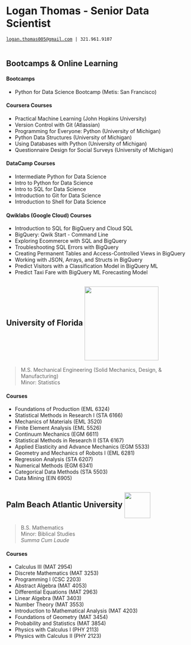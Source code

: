 # Logan Thomas - Senior Data Scientist
[`logan.thomas005@gmail.com`](mailto:logan.thomas005@gmail.com)` | 321.961.9107` <br/> <br/>

## Bootcamps & Online Learning  
#### Bootcamps
- Python for Data Science Bootcamp (Metis: San Francisco)

#### Coursera Courses
- Practical Machine Learning (John Hopkins University)
- Version Control with Git (Atlassian)
- Programming for Everyone: Python (University of Michigan)
- Python Data Structures (University of Michigan)
- Using Databases with Python (University of Michigan)
- Questionnaire Design for Social Surveys (University of Michigan)  

#### DataCamp Courses
- Intermediate Python for Data Science
- Intro to Python for Data Science
- Intro to SQL for Data Science
- Introduction to Git for Data Science
- Introduction to Shell for Data Science

#### Qwiklabs (Google Cloud) Courses
- Introduction to SQL for BigQuery and Cloud SQL 
- BigQuery: Qwik Start - Command Line 
- Exploring Ecommerce with SQL and BigQuery 
- Troubleshooting SQL Errors with BigQuery 
- Creating Permanent Tables and Access-Controlled Views in BigQuery 
- Working with JSON, Arrays, and Structs in BigQuery 
- Predict Visitors with a Classification Model in BigQuery ML 
- Predict Taxi Fare with BigQuery ML Forecasting Model 

## University of Florida <img src="https://upload.wikimedia.org/wikipedia/commons/thumb/8/8e/University_of_Florida_logo.svg/1280px-University_of_Florida_logo.svg.png" align="center" width="200">
> M.S. Mechanical Engineering (Solid Mechanics, Design, & Manufacturing) <br/>
> Minor: Statistics <br/>
#### Courses
- Foundations of Production (EML 6324)
- Statistical Methods in Research I (STA 6166)
- Mechanics of Materials (EML 3520)
- Finite Element Analysis (EML 5526)
- Continuum Mechanics (EGM 6611)
- Statistical Methods in Research II (STA 6167)
- Applied Elasticity and Advance Mechanics (EGM 5533)
- Geometry and Mechanics of Robots I (EML 6281)
- Regression Analysis (STA 6207)
- Numerical Methods (EGM 6341)
- Categorical Data Methods (STA 5503)
- Data Mining (EIN 6905)


## Palm Beach Atlantic University <img src="https://pba.afford.com/Shared/GetImageForSchool?schoolId=1215&imageLocation=SCHOOL_BANNER_IMAGE" align="center" height="70"> <br/>
> B.S. Mathematics <br/>
> Minor: Biblical Studies <br/>
> *Summa Cum Laude*
#### Courses
- Calculus III (MAT 2954)
- Discrete Mathematics (MAT 3253)
- Programming I (CSC 2203)
- Abstract Algebra (MAT 4053)
- Differential Equations (MAT 2963)
- Linear Algebra (MAT 3403)
- Number Theory (MAT 3553)
- Introduction to Mathematical Analysis (MAT 4203)
- Foundations of Geometry (MAT 3454)
- Probability and Statistics (MAT 3854)
- Physics with Calculus I (PHY 2113)
- Physics with Calculus II (PHY 2123)

